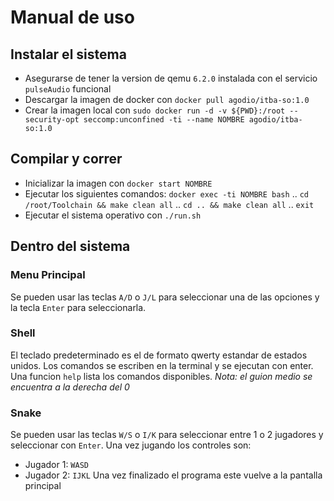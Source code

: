 # Manual de uso 
## Instalar el sistema
* Asegurarse de tener la version de qemu `6.2.0` instalada con el servicio `pulseAudio` funcional
* Descargar la imagen de docker con `docker pull agodio/itba-so:1.0`
* Crear la imagen local con  `sudo docker run -d -v ${PWD}:/root --security-opt seccomp:unconfined -ti --name NOMBRE agodio/itba-so:1.0`

## Compilar y correr
* Inicializar la imagen con `docker start NOMBRE`
* Ejecutar los siguientes comandos: `docker exec -ti NOMBRE bash`
.. `cd /root/Toolchain && make clean all`
.. `cd .. && make clean all`
.. `exit`
* Ejecutar el sistema operativo con `./run.sh` 

## Dentro del sistema
### Menu Principal
Se pueden usar las teclas `A/D` o `J/L` para seleccionar una de las opciones y la tecla `Enter` para seleccionarla.

### Shell
El teclado predeterminado es el de formato qwerty estandar de estados unidos. Los comandos se escriben en la terminal y se ejecutan con enter. Una funcion `help` lista los comandos disponibles.
*Nota: el guion medio se encuentra a la derecha del 0*

### Snake
Se pueden usar las teclas `W/S` o `I/K` para seleccionar entre 1 o 2 jugadores y seleccionar con `Enter`. Una vez jugando los controles son:
* Jugador 1: `WASD`
* Jugador 2: `IJKL` 
Una vez finalizado el programa este vuelve a la pantalla principal
